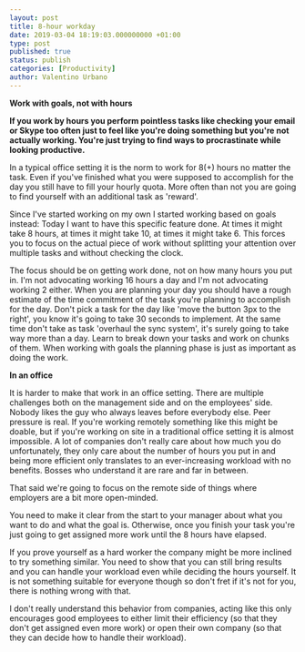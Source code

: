 ```yaml
---
layout: post
title: 8-hour workday
date: 2019-03-04 18:19:03.000000000 +01:00
type: post
published: true
status: publish
categories: [Productivity]
author: Valentino Urbano
---
```


**Work with goals, not with hours**

**If you work by hours you perform pointless tasks like checking your email or Skype too often just to feel like you're doing something but you're not actually working. You're just trying to find ways to procrastinate while looking productive.**

In a typical office setting it is the norm to work for 8(+) hours no matter the task. Even if you've finished what you were supposed to accomplish for the day you still have to fill your hourly quota. More often than not you are going to find yourself with an additional task as 'reward'.

Since I've started working on my own I started working based on goals instead: Today I want to have this specific feature done. At times it might take 8 hours, at times it might take 10, at times it might take 6. This forces you to focus on the actual piece of work without splitting your attention over multiple tasks and without checking the clock.

The focus should be on getting work done, not on how many hours you put in. I'm not advocating working 16 hours a day and I'm not advocating working 2 either. When you are planning your day you should have a rough estimate of the time commitment of the task you're planning to accomplish for the day. Don't pick a task for the day like 'move the button 3px to the right', you know it's going to take 30 seconds to implement. At the same time don't take as task 'overhaul the sync system', it's surely going to take way more than a day. Learn to break down your tasks and work on chunks of them. When working with goals the planning phase is just as important as doing the work.

**In an office**

It is harder to make that work in an office setting. There are multiple challenges both on the management side and on the employees' side. Nobody likes the guy who always leaves before everybody else. Peer pressure is real. If you're working remotely something like this might be doable, but if you're working on site in a traditional office setting it is almost impossible. A lot of companies don't really care about how much you do unfortunately, they only care about the number of hours you put in and being more efficient only translates to an ever-increasing workload with no benefits. Bosses who understand it are rare and far in between.

That said we're going to focus on the remote side of things where employers are a bit more open-minded.

You need to make it clear from the start to your manager about what you want to do and what the goal is. Otherwise, once you finish your task you're just going to get assigned more work until the 8 hours have elapsed.

If you prove yourself as a hard worker the company might be more inclined to try something similar. You need to show that you can still bring results and you can handle your workload even while deciding the hours yourself. It is not something suitable for everyone though so don't fret if it's not for you, there is nothing wrong with that.

I don't really understand this behavior from companies, acting like this only encourages good employees to either limit their efficiency (so that they don't get assigned even more work) or open their own company (so that they can decide how to handle their workload).
